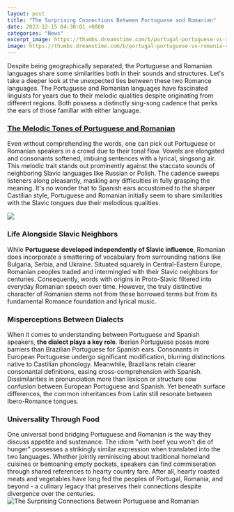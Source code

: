 ```yaml
---
layout: post
title: "The Surprising Connections Between Portuguese and Romanian"
date: 2023-12-15 04:30:01 +0000
categories: "News"
excerpt_image: https://thumbs.dreamstime.com/b/portugal-portuguese-vs-romania-romanian-smoky-mystic-flags-placed-side-side-thick-colored-silky-abstract-smoke-flags-portugal-212711701.jpg
image: https://thumbs.dreamstime.com/b/portugal-portuguese-vs-romania-romanian-smoky-mystic-flags-placed-side-side-thick-colored-silky-abstract-smoke-flags-portugal-212711701.jpg
---
```


Despite being geographically separated, the Portuguese and Romanian languages share some similarities both in their sounds and structures. Let's take a deeper look at the unexpected ties between these two Romance languages.
The Portuguese and Romanian languages have fascinated linguists for years due to their melodic qualities despite originating from different regions. Both possess a distinctly sing-song cadence that perks the ears of those familiar with either language.
### [The Melodic Tones of Portuguese and Romanian](https://yt.io.vn/collection/alamo)
Even without comprehending the words, one can pick out Portuguese or Romanian speakers in a crowd due to their tonal flow. Vowels are elongated and consonants softened, imbuing sentences with a lyrical, singsong air. This melodic trait stands out prominently against the staccato sounds of neighboring Slavic languages like Russian or Polish. The cadence sweeps listeners along pleasantly, masking any difficulties in fully grasping the meaning. It's no wonder that to Spanish ears accustomed to the sharper Castilian style, Portuguese and Romanian initially seem to share similarities with the Slavic tongues due their melodious qualities. 

![](https://i.ytimg.com/vi/6GABKZIRy3E/maxresdefault.jpg)
### Life Alongside Slavic Neighbors
While **Portuguese developed independently of Slavic influence**, Romanian does incorporate a smattering of vocabulary from surrounding nations like Bulgaria, Serbia, and Ukraine. Situated squarely in Central-Eastern Europe, Romanian peoples traded and intermingled with their Slavic neighbors for centuries. Consequently, words with origins in Proto-Slavic filtered into everyday Romanian speech over time. However, the truly distinctive character of Romanian stems not from these borrowed terms but from its fundamental Romance foundation and lyrical music.
### Misperceptions Between Dialects
When it comes to understanding between Portuguese and Spanish speakers, **the dialect plays a key role**. Iberian Portuguese poses more barriers than Brazilian Portuguese for Spanish ears. Consonants in European Portuguese undergo significant modification, blurring distinctions native to Castilian phonology. Meanwhile, Brazilians retain clearer consonantal definitions, easing cross-comprehension with Spanish. Dissimilarities in pronunciation more than lexicon or structure sow confusion between European Portuguese and Spanish. Yet beneath surface differences, the common inheritances from Latin still resonate between Ibero-Romance tongues.
### Universality Through Food 
One universal bond bridging Portuguese and Romanian is the way they discuss appetite and sustenance. The idiom "with beef you won't die of hunger" possesses a strikingly similar expression when translated into the two languages. Whether jointly reminiscing about traditional homeland cuisines or bemoaning empty pockets, speakers can find commiseration through shared references to hearty country fare. After all, hearty roasted meats and vegetables have long fed the peoples of Portugal, Romania, and beyond - a culinary legacy that preserves their connections despite divergence over the centuries.
![The Surprising Connections Between Portuguese and Romanian](https://thumbs.dreamstime.com/b/portugal-portuguese-vs-romania-romanian-smoky-mystic-flags-placed-side-side-thick-colored-silky-abstract-smoke-flags-portugal-212711701.jpg)